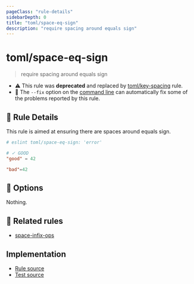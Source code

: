 ```yaml
---
pageClass: "rule-details"
sidebarDepth: 0
title: "toml/space-eq-sign"
description: "require spacing around equals sign"
---
```

# toml/space-eq-sign

> require spacing around equals sign

- :warning: This rule was **deprecated** and replaced by [toml/key-spacing](key-spacing.md) rule.
- :wrench: The `--fix` option on the [command line](https://eslint.org/docs/user-guide/command-line-interface#fixing-problems) can automatically fix some of the problems reported by this rule.

## :book: Rule Details

This rule is aimed at ensuring there are spaces around equals sign.

<eslint-code-block fix>

<!-- eslint-skip -->

```toml
# eslint toml/space-eq-sign: 'error'

# ✓ GOOD
"good" = 42

"bad"=42
```

</eslint-code-block>

## :wrench: Options

Nothing.

## :couple: Related rules

- [space-infix-ops]

[space-infix-ops]: https://eslint.org/docs/rules/space-infix-ops

## Implementation

- [Rule source](https://github.com/ota-meshi/eslint-plugin-toml/blob/main/src/rules/space-eq-sign.ts)
- [Test source](https://github.com/ota-meshi/eslint-plugin-toml/blob/main/tests/src/rules/space-eq-sign.js)
